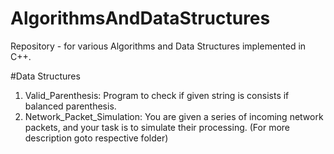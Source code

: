 # AlgorithmsAndDataStructures
Repository - for various Algorithms and Data Structures implemented in C++.

#Data Structures
  1. Valid_Parenthesis: Program to check if given string is consists if balanced parenthesis.
  2. Network_Packet_Simulation: You are given a series of incoming network packets, and your task is to simulate their processing. (For more description goto respective folder)

